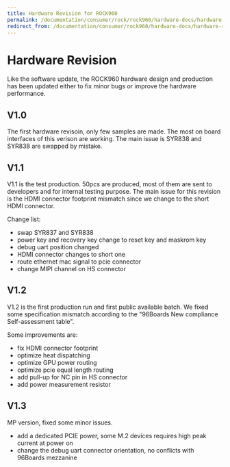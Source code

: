```yaml
---
title: Hardware Revision for ROCK960
permalink: /documentation/consumer/rock/rock960/hardware-docs/hardware-revision/
redirect_from: /documentation/consumer/rock960/hardware-docs/hardware-revision/
---
```


# Hardware Revision

Like the software update, the ROCK960 hardware design and production has been updated either to fix minor bugs or improve the hardware performance.

## V1.0

The first hardware revisoin, only few samples are made. The most on board interfaces of this verison are working. The main issue is SYR838 and SYR838 are swapped by mistake.

## V1.1

V1.1 is the test production. 50pcs are produced, most of them are sent to developers and for internal testing purpose. The main issue for this revision is the HDMI connector footprint mismatch since we change to the short HDMI connector.

Change list:

* swap SYR837 and SYR838
* power key and recovery key change to reset key and maskrom key
* debug uart position changed
* HDMI connector changes to short one
* route ethernet mac signal to pcie connector
* change MIPI channel on HS connector

## V1.2

V1.2 is the first production run and first public available batch. We fixed some specification mismatch according to the "96Boards New compliance Self-assessment table".

Some improvements are:

* fix HDMI connector footprint
* optimize heat dispatching
* optimize GPU power routing
* optimize pcie equal length routing
* add pull-up for NC pin in HS connector
* add power measurement resistor

## V1.3

MP version, fixed some minor issues.

* add a dedicated PCIE power, some M.2 devices requires high peak current at power on
* change the debug uart connector orientation, no conflicts with 96Boards mezzanine
